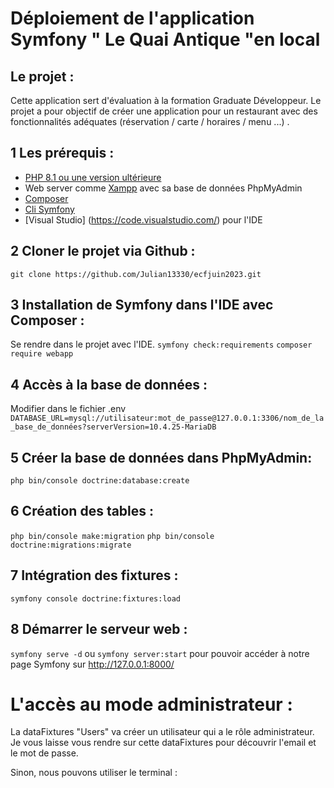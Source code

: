 # Déploiement de l'application Symfony " Le Quai Antique "en local
## Le projet :
Cette application sert d'évaluation à la formation Graduate Développeur.
Le projet a pour objectif de créer une application pour un restaurant avec des fonctionnalités adéquates (réservation / carte / horaires / menu ...) .

## 1 Les prérequis :

+ [PHP 8.1 ou une version ultérieure](https://www.php.net/downloads.php)
+ Web server comme [Xampp](https://www.apachefriends.org/fr/download.html) avec sa base de données PhpMyAdmin
+ [Composer](https://getcomposer.org/download/)
+ [Cli Symfony](https://symfony.com/download)
+ [Visual Studio] (https://code.visualstudio.com/) pour l'IDE

## 2 Cloner le projet via Github :
`git clone https://github.com/Julian13330/ecfjuin2023.git`

## 3 Installation de Symfony dans l'IDE avec Composer :
Se rendre dans le projet avec l'IDE.
`symfony check:requirements`
`composer require webapp`


## 4 Accès à la base de données :
Modifier dans le fichier .env `DATABASE_URL=mysql://utilisateur:mot_de_passe@127.0.0.1:3306/nom_de_la_base_de_données?serverVersion=10.4.25-MariaDB`

## 5 Créer la base de données dans PhpMyAdmin:
`php bin/console doctrine:database:create`

## 6 Création des tables :
`php bin/console make:migration`
`php bin/console doctrine:migrations:migrate`

## 7 Intégration des fixtures :
`symfony console doctrine:fixtures:load`

## 8 Démarrer le serveur web :
`symfony serve -d` ou `symfony server:start` pour pouvoir accéder à notre page Symfony sur http://127.0.0.1:8000/

# L'accès au mode administrateur :
La dataFixtures "Users" va créer un utilisateur qui a le rôle administrateur. Je vous laisse vous rendre sur cette dataFixtures pour découvrir l'email et le mot de passe.

Sinon, nous pouvons utiliser le terminal :
